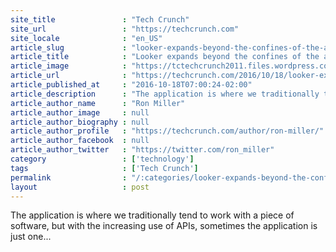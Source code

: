 ```yaml
---
site_title               : "Tech Crunch"
site_url                 : "https://techcrunch.com"
site_locale              : "en_US"
article_slug             : "looker-expands-beyond-the-confines-of-the-application-in-its-latest-release"
article_title            : "Looker expands beyond the confines of the application in its latest release"
article_image            : "https://tctechcrunch2011.files.wordpress.com/2016/10/looker-actions.png?w=764&h=400&crop=1"
article_url              : "https://techcrunch.com/2016/10/18/looker-expands-beyond-the-confines-of-the-application-with-its-latest-release/"
article_published_at     : "2016-10-18T07:00:24-02:00"
article_description      : "The application is where we traditionally tend to work with a piece of software, but with the increasing use of APIs, sometimes the application is just one..."
article_author_name      : "Ron Miller"
article_author_image     : null
article_author_biography : null
article_author_profile   : "https://techcrunch.com/author/ron-miller/"
article_author_facebook  : null
article_author_twitter   : "https://twitter.com/ron_miller"
category                 : ['technology']
tags                     : ['Tech Crunch']
permalink                : "/:categories/looker-expands-beyond-the-confines-of-the-application-in-its-latest-release/"
layout                   : post
---
```


The application is where we traditionally tend to work with a piece of software, but with the increasing use of APIs, sometimes the application is just one...
